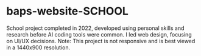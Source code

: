 # baps-website-SCHOOL
School project completed in 2022, developed using personal skills and research before AI coding tools were common. I led web design, focusing on UI/UX decisions. Note: This project is not responsive and is best viewed in a 1440x900 resolution.
